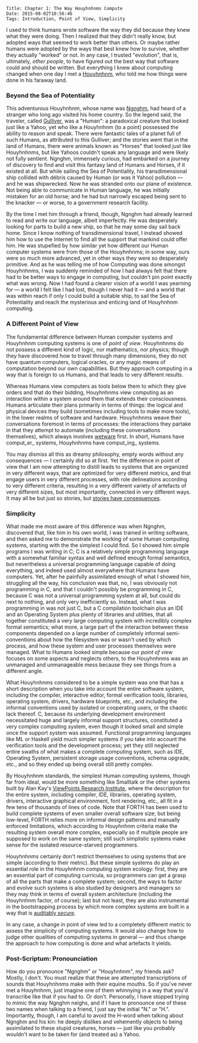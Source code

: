     Title: Chapter 1: The Way Houyhnhnms Compute
    Date: 2015-08-02T10:56:46
    Tags: Introduction, Point of View, Simplicity

I used to think humans wrote software the way they did
because they knew what they were doing.
Then I realized that they didn't really know,
but adopted ways that seemed to work better than others.
Or maybe rather humans were adopted
by the ways that best knew how to survive, whether they actually "worked" or not.
In any case, I trusted "evolution", that is, ultimately, _other people_,
to have figured out the best way that software could and should be written.
But everything I knew about computing changed when one day I met a
[Houyhnhnm](http://en.wikipedia.org/wiki/Houyhnhnm),
who told me how things were done in his faraway land.

<!-- more -->

### Beyond the Sea of Potentiality

This adventurous Houyhnhnm, whose name was [Ngnghm](https://twitter.com/Ngnghm),
had heard of a stranger who long ago visited his home country.
So the legend said, the traveler, called
[Gulliver](https://www.gutenberg.org/files/17157/17157-h/17157-h.htm),
was a "Human": a paradoxical creature that looked just like a Yahoo,
yet who like a Houyhnhnm (to a point) possessed the ability to reason and speak.
There were fantastic tales of a planet full of such Humans,
as attributed to this Gulliver;
and the stories went that in the land of Humans,
there were animals known as "Horses" that looked just like Houyhnhnms,
but like Yahoos couldn't speak any language and were likely not fully sentient.
Ngnghm, immensely curious, had embarked on a journey of discovery
to find and visit this fantasy land of Humans and Horses, if it existed at all.
But while sailing the Sea of Potentiality, his transdimensional ship
collided with débris caused by Human (or was it Yahoo) pollution — and he was shipwrecked.
Now he was stranded onto our plane of existence.
Not being able to communicate in Human language,
he was initially mistaken for an old horse; and he had but narrowly
escaped being sent to the knacker — or worse, to a government research facility.

By the time I met him through a friend, though,
Ngnghm had already learned to read and write our language, albeit imperfectly.
He was desperately looking for parts to build a new ship,
so that he may some day sail back home.
Since I know nothing of transdimensional travel,
I instead showed him how to use the Internet
to find all the support that mankind could offer him.
He was stupefied by how similar yet how different
our Human computer systems were from those of the Houyhnhnms;
in some way, ours were so much more advanced,
yet in other ways they were so desperately primitive.
And as he was telling me of how Computing was done amongst Houyhnhnms,
I was suddenly reminded of how I had always felt that
there had to be better ways to engage in computing,
but couldn't pin point exactly what was wrong.
Now I had found a clearer vision
of a world I was yearning for — a world I felt like I had lost,
though I never had it — and a world that was within reach
if only I could build a suitable ship,
to sail the Sea of Potentiality and reach
the mysterious and enticing land of Houyhnhnm computing.


### A Different Point of View

The fundamental difference between Human computer systems and
Houyhnhnm computing systems is one of _point of view_.
Houyhnhnms do not possess a different kind of logic, nor mathematics, nor physics;
though they have discovered how to travel through many dimensions,
they do not have quantum computers, logical oracles,
or any magic means of computation beyond our own capabilities.
But they approach computing in a way that is foreign to us Humans,
and that leads to very different results.

Whereas Humans view computers as tools below them
to which they give orders and that do their bidding,
Houyhnhnms view computing as an interaction within a system around them
that extends their consciousness.
Humans articulate their plans primarily in terms of things:
the logical and physical devices they build
(sometimes including tools to make more tools),
in the lower realms of software and hardware.
Houyhnhnms weave their conversations foremost in terms of processes:
the interactions they partake in that they attempt to automate
(including these conversations themselves),
which always involves [wetware](https://en.wikipedia.org/wiki/Wetware_(brain)) first.
In short, Humans have comput_er_ systems, Houyhnhnms have comput_ing_ systems.

You may dismiss all this as dreamy philosophy,
empty words without any consequences — I certainly did so at first.
Yet the difference in point of view that I am now attempting to distill
leads to systems that are organized in very different ways,
that are optimized for very different metrics,
and that engage users in very different processes,
with role delineations according to very different criteria,
resulting in a very different variety of artefacts of very different sizes,
but most importantly, connected in very different ways.
It may all be but just so stories, but
[stories have consequences](http://fare.tunes.org/computing/bal2009.pdf).


### Simplicity

What made me most aware of this difference was when Ngnghm,
discovered that, like him in his own world, I was trained in writing software,
and then asked me to demonstrate the working of some Human computing systems,
starting with the the simplest I could find.
So I showed him simple programs I was writing in C;
C is a relatively simple programming language
with a somewhat familiar syntax and well defined enough formal semantics,
but nevertheless a universal programming language capable of doing everything,
and indeed used almost everywhere that Humans have computers.
Yet, after he painfully assimilated enough of what I showed him, struggling all the way,
his conclusion was that, no, I was obviously not programming in C,
and that I couldn't possibly be programming in C,
because C was not a universal programming system at all,
but could do next to nothing, and only very inefficiently so.
Instead, what I was programming in was not just C, but
a C compilation toolchain plus an IDE and an Operating System
plus plenty of libraries and utilities, that all together
constituted a very large computing system with incredibly complex formal semantics;
what more, a large part of the interaction between these components depended on a large number of
completely informal semi-conventions about how the filesystem was or wasn't used by which process,
and how these system and user processes themselves were managed.
What to Humans looked simple because our _point of view_
focuses on some aspects and neglects others,
to the Houyhnhnms was an unmanaged and unmanageable mess
because they see things from a different angle.

What Houyhnhnms considered to be a simple system was one that has
a short description when you take into account the entire software system,
including the compiler, interactive editor, formal verification tools,
libraries, operating system, drivers, hardware blueprints, etc.,
and including the informal conventions used by isolated or cooperating users,
or the chaotic lack thereof.
C, because its underlying development environment necessitated
huge and largely informal support structures,
constituted a very complex computing system, even though
it looked small and simple once the support system was assumed.
Functional programming languages like ML or Haskell yield much simpler systems
if you take into account the verification tools and the development process;
yet they still neglected entire swaths of what makes a complete computing system,
such as IDE, Operating System, persistent storage usage conventions, schema upgrade, etc.,
and so they ended up being overall still pretty complex.

By Houyhnhnm standards, the simplest Human computing systems, though far from ideal,
would be more something like Smalltalk or the other systems
built by Alan Kay's [ViewPoints Research Institute](http://vpri.org/),
where the description for the entire system, including compiler, IDE, libraries, operating system,
drivers, interactive graphical environment, font rendering, etc.,
all fit in a few tens of thousands of lines of code.
Note that FORTH has been used to build complete systems of even smaller overall software size;
but being low-level, FORTH relies more on
informal design patterns and manually enforced limitations,
which according to Houyhnhnm criteria make the resulting system overall more complex,
especially so if multiple people are supposed to work on the same system;
still such simplistic systems make sense for the isolated resource-starved programmers.

Houyhnhnms certainly don't restrict themselves to using systems that are simple (according to their metric).
But these simple systems do play an essential role in the Houyhnhnm computing system ecology:
first, they are an essential part of computing curricula,
so programmers can get a grasp of all the parts that make a complete system;
second, the ways to factor and evolve such systems is also studied by designers and managers
so they may think in terms of overall system architecture
(including the Houyhnhnm factor, of course);
last but not least, they are also instrumental in the bootstrapping process
by which more complex systems are built in a way that is
[auditably _secure_](http://fare.tunes.org/computing/reclaim_your_computer.html).

In any case, a change in point of view led to a completely different metric
to assess the simplicity of computing systems.
It would also change how to judge other qualities of computing systems in general
— and thus change the approach to how computing is done and what artefacts it yields.


### Post-Scriptum: Pronounciation

How do you pronounce "Ngnghm" or "Houyhnhnm", my friends ask? Mostly, I don't.
You must realize that these are attempted transcriptions of sounds
that Houyhnhnms make with their equine mouths.
So if you've never met a Houyhnhnm, just imagine one of them whinnying
in a way that you'd transcribe like that if you had to.
Or don't. Personally, I have stopped trying to mimic the way Ngnghm neighs,
and if I have to pronounce one of these two names when talking to a friend,
I just say the initial "N." or "H.".
Importantly, though, I am careful to avoid the H-word when talking about Ngnghm and his kin:
he deeply dislikes and vehemently objects to being assimilated to these stupid creatures, horses
— just like you probably wouldn't want to be taken for (and treated as) a Yahoo.
